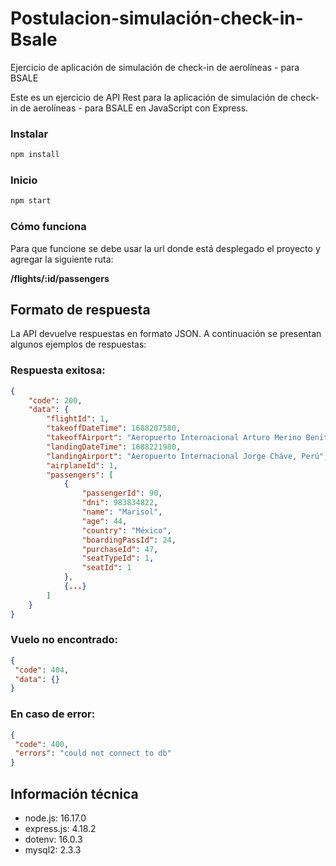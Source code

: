 # Postulacion-simulación-check-in-Bsale
Ejercicio de aplicación de simulación de check-in de aerolíneas - para BSALE

Este es un ejercicio de API Rest para la aplicación de simulación de check-in de aerolíneas - para BSALE en JavaScript con Express.

### Instalar

```bash
npm install
```

### Inicio 

```bash
npm start
```

### Cómo funciona

Para que funcione se debe usar la url donde está desplegado el proyecto y agregar la siguiente ruta:

**/flights/:id/passengers**

## Formato de respuesta

La API devuelve respuestas en formato JSON. A continuación se presentan algunos ejemplos de respuestas:

### Respuesta exitosa:

```json
{
    "code": 200,
    "data": {
        "flightId": 1,
        "takeoffDateTime": 1688207580,
        "takeoffAirport": "Aeropuerto Internacional Arturo Merino Benitez, Chile",
        "landingDateTime": 1688221980,
        "landingAirport": "Aeropuerto Internacional Jorge Cháve, Perú",
        "airplaneId": 1,
        "passengers": [
            {
                "passengerId": 90,
                "dni": 983834822,
                "name": "Marisol",
                "age": 44,
                "country": "México",
                "boardingPassId": 24,
                "purchaseId": 47,
                "seatTypeId": 1,
                "seatId": 1
            },
            {...}
        ]
    }
}
```

### Vuelo no encontrado:

```json
{
 "code": 404,
 "data": {}
}
```

### En caso de error:

```json
{
 "code": 400,
 "errors": "could not connect to db"
}
```

## Información técnica

- node.js: 16.17.0
- express.js: 4.18.2
- dotenv: 16.0.3
- mysql2: 2.3.3
